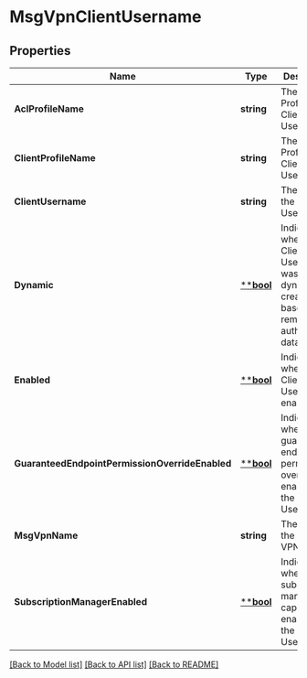 # MsgVpnClientUsername

## Properties
Name | Type | Description | Notes
------------ | ------------- | ------------- | -------------
**AclProfileName** | **string** | The ACL Profile of the Client Username. | [optional] [default to null]
**ClientProfileName** | **string** | The Client Profile of the Client Username. | [optional] [default to null]
**ClientUsername** | **string** | The name of the Client Username. | [optional] [default to null]
**Dynamic** | [****bool**](*bool.md) | Indicates whether the Client Username was dynamically created based on remote authorization data. | [optional] [default to null]
**Enabled** | [****bool**](*bool.md) | Indicates whether the Client Username is enabled. | [optional] [default to null]
**GuaranteedEndpointPermissionOverrideEnabled** | [****bool**](*bool.md) | Indicates whether the guaranteed endpoint permission override is enabled for the Client Username. | [optional] [default to null]
**MsgVpnName** | **string** | The name of the Message VPN. | [optional] [default to null]
**SubscriptionManagerEnabled** | [****bool**](*bool.md) | Indicates whether the subscription management capability is enabled for the Client Username. | [optional] [default to null]

[[Back to Model list]](../README.md#documentation-for-models) [[Back to API list]](../README.md#documentation-for-api-endpoints) [[Back to README]](../README.md)

